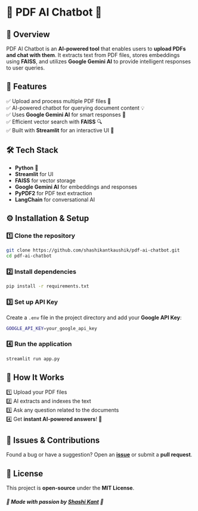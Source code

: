 # 📄 PDF AI Chatbot 🤖  

## 🚀 Overview  
PDF AI Chatbot is an **AI-powered tool** that enables users to **upload PDFs and chat with them**. It extracts text from PDF files, stores embeddings using **FAISS**, and utilizes **Google Gemini AI** to provide intelligent responses to user queries.  

## 🎯 Features  
✅ Upload and process multiple PDF files 📑  
✅ AI-powered chatbot for querying document content 💡  
✅ Uses **Google Gemini AI** for smart responses 🧠  
✅ Efficient vector search with **FAISS** 🔍  
✅ Built with **Streamlit** for an interactive UI 🎨  

## 🛠️ Tech Stack  
- **Python** 🐍  
- **Streamlit** for UI  
- **FAISS** for vector storage  
- **Google Gemini AI** for embeddings and responses  
- **PyPDF2** for PDF text extraction  
- **LangChain** for conversational AI  

## ⚙️ Installation & Setup  

### 1️⃣ Clone the repository  
```sh  
git clone https://github.com/shashikantkaushik/pdf-ai-chatbot.git  
cd pdf-ai-chatbot  
```

### 2️⃣ Install dependencies  
```sh  
pip install -r requirements.txt  
```

### 3️⃣ Set up API Key  
Create a `.env` file in the project directory and add your **Google API Key**:  
```sh  
GOOGLE_API_KEY=your_google_api_key  
```

### 4️⃣ Run the application  
```sh  
streamlit run app.py  
```

## 🚀 How It Works  
1️⃣ Upload your PDF files  
2️⃣ AI extracts and indexes the text  
3️⃣ Ask any question related to the documents  
4️⃣ Get **instant AI-powered answers**! 🎯  

## 🐞 Issues & Contributions  
Found a bug or have a suggestion? Open an **[issue](https://github.com/shashikantkaushik/pdf-ai-chatbot/issues)** or submit a **pull request**.  

## 📜 License  
This project is **open-source** under the **MIT License**.  

##### 💙 Made with passion by [Shashi Kant](https://github.com/shashikantkaushik) 🚀  

